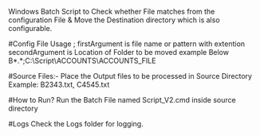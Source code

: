 Windows Batch Script to Check whether File matches from the configuration File & Move the Destination directory which is also configurable.

#Config File
Usage <firstArgument>;<secondArgument>
firstArgument is file name or pattern with extention
secondArgument is Location of Folder to be moved
example Below
B*.*;C:\Script\ACCOUNTS\ACCOUNTS_FILE

#Source Files:-
Place the Output files to be processed in Source Directory
Example: B2343.txt, C4545.txt

#How to Run?
Run the Batch File named Script_V2.cmd inside source directory

#Logs
Check the Logs folder for logging.
